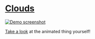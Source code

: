 # [Clouds](https://liam4.github.io/clouds/)

[![Demo screenshot](https://i.imgur.com/9lOc2ue.jpg)](https://liam4.github.io/clouds/)

[Take a look](https://liam4.github.io/clouds/) at the animated thing yourself!

